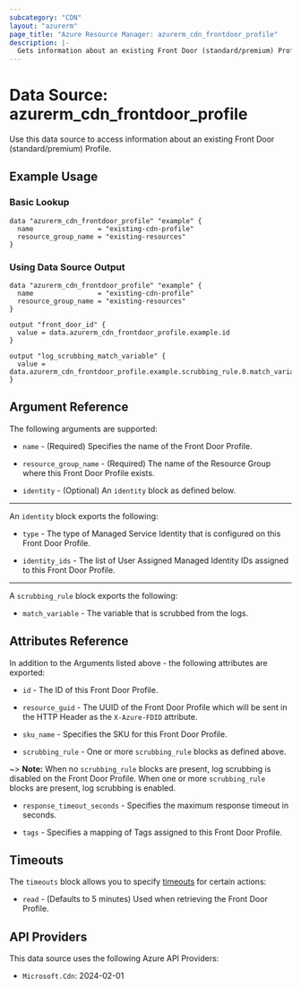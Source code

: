 ```yaml
---
subcategory: "CDN"
layout: "azurerm"
page_title: "Azure Resource Manager: azurerm_cdn_frontdoor_profile"
description: |-
  Gets information about an existing Front Door (standard/premium) Profile.
---
```


# Data Source: azurerm_cdn_frontdoor_profile

Use this data source to access information about an existing Front Door (standard/premium) Profile.

## Example Usage

### Basic Lookup

```hcl
data "azurerm_cdn_frontdoor_profile" "example" {
  name                = "existing-cdn-profile"
  resource_group_name = "existing-resources"
}
```

### Using Data Source Output

```hcl
data "azurerm_cdn_frontdoor_profile" "example" {
  name                = "existing-cdn-profile"
  resource_group_name = "existing-resources"
}

output "front_door_id" {
  value = data.azurerm_cdn_frontdoor_profile.example.id
}

output "log_scrubbing_match_variable" {
  value = data.azurerm_cdn_frontdoor_profile.example.scrubbing_rule.0.match_variable
}
```

## Argument Reference

The following arguments are supported:

* `name` - (Required) Specifies the name of the Front Door Profile.

* `resource_group_name` - (Required) The name of the Resource Group where this Front Door Profile exists.

* `identity` - (Optional) An `identity` block as defined below.

---

An `identity` block exports the following:

* `type` - The type of Managed Service Identity that is configured on this Front Door Profile.

* `identity_ids` - The list of User Assigned Managed Identity IDs assigned to this Front Door Profile.

---

A `scrubbing_rule` block exports the following:

* `match_variable` - The variable that is scrubbed from the logs.

## Attributes Reference

In addition to the Arguments listed above - the following attributes are exported:

* `id` - The ID of this Front Door Profile.

* `resource_guid` - The UUID of the Front Door Profile which will be sent in the HTTP Header as the `X-Azure-FDID` attribute.

* `sku_name` - Specifies the SKU for this Front Door Profile.

* `scrubbing_rule` - One or more `scrubbing_rule` blocks as defined above.

~> **Note:** When no `scrubbing_rule` blocks are present, log scrubbing is disabled on the Front Door Profile. When one or more `scrubbing_rule` blocks are present, log scrubbing is enabled.

* `response_timeout_seconds` - Specifies the maximum response timeout in seconds.

* `tags` - Specifies a mapping of Tags assigned to this Front Door Profile.

## Timeouts

The `timeouts` block allows you to specify [timeouts](https://www.terraform.io/language/resources/syntax#operation-timeouts) for certain actions:

* `read` - (Defaults to 5 minutes) Used when retrieving the Front Door Profile.

## API Providers
<!-- This section is generated, changes will be overwritten -->
This data source uses the following Azure API Providers:

* `Microsoft.Cdn`: 2024-02-01
